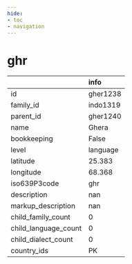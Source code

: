 ```yaml
---
hide:
- toc
- navigation
---
```

# ghr
|                      | info     |
|:---------------------|:---------|
| id                   | gher1238 |
| family_id            | indo1319 |
| parent_id            | gher1240 |
| name                 | Ghera    |
| bookkeeping          | False    |
| level                | language |
| latitude             | 25.383   |
| longitude            | 68.368   |
| iso639P3code         | ghr      |
| description          | nan      |
| markup_description   | nan      |
| child_family_count   | 0        |
| child_language_count | 0        |
| child_dialect_count  | 0        |
| country_ids          | PK       |